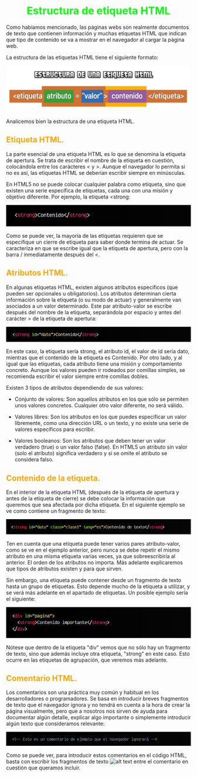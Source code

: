 # <span style="color:lime"><center>Estructura de etiqueta HTML</center></span>

Como habíamos mencionado, las páginas webs son realmente documentos de texto que contienen información y muchas etiquetas HTML que indican que tipo de contenido se va a mostrar en el navegador al cargar la página web.

La estructura de las etiquetas HTML tiene el siguiente formato:

![alt text](./imagenes-estructura-de-etiquetas-html/estructura-etiqueta-html.png)

Analicemos bien la estructura de una etiqueta HTML.

## <span style="color:orange">Etiqueta HTML.</span>
La parte esencial de una etiqueta HTML es lo que se denomina la etiqueta de apertura. Se trata de escribir el nombre de la etiqueta en cuestión, colocándola entre los carácteres < y >. Aunque el navegador lo permita si no es así, las etiquetas HTML se deberían escribir siempre en minúsculas.

En HTML5 no se puede colocar cualquier palabra como etiqueta, sino que existen una serie específica de etiquetas, cada una con una misión y objetivo diferente. Por ejemplo, la etiqueta <strong:

![alt text](./imagenes-estructura-de-etiquetas-html/image.png)

Como se puede ver, la mayoría de las etiquetas requieren que se especifique un cierre de etiqueta para saber donde termina de actuar. Se caracteriza en que se escribe igual que la etiqueta de apertura, pero con la barra / inmediatamente después del <.

## <span style="color:orange">Atributos HTML.</span>
En algunas etiquetas HTML, existen algunos atributos específicos (que pueden ser opcionales u obligatorios). Los atributos determinan cierta información sobre la etiqueta (o su modo de actuar) y generalmente van asociados a un valor determinado. Este par atributo-valor se escribe después del nombre de la etiqueta, separándola por espacio y antes del carácter > de la etiqueta de apertura:

![alt text](./imagenes-estructura-de-etiquetas-html/image-1.png)

En este caso, la etiqueta sería strong, el atributo id, el valor de id sería dato, mientras que el contenido de la etiqueta es Contenido. Por otro lado, y al igual que las etiquetas, cada atributo tiene una misión y comportamiento concreto. Aunque los valores pueden ir rodeados por comillas simples, se recomienda escribir el valor siempre entre comillas dobles.

Existen 3 tipos de atributos dependiendo de sus valores:

   - Conjunto de valores: Son aquellos atributos en los que sólo se permiten unos valores concretos. Cualquier otro valor diferente, no será válido.

   - Valores libres: Son los atributos en los que puedes especificar un valor libremente, como una dirección URL o un texto, y no existe una serie de valores específicos para escribir.

   - Valores booleanos: Son los atributos que deben tener un valor verdadero (true) o un valor falso (false). En HTML5 un atributo sin valor (solo el atributo) significa verdadero y si se omite el atributo se considera falso.

## <span style="color:orange">Contenido de la etiqueta.</span>
En el interior de la etiqueta HTML (después de la etiqueta de apertura y antes de la etiqueta de cierre) se debe colocar la información que queremos que sea afectada por dicha etiqueta. En el siguiente ejemplo se ve como contiene un fragmento de texto:

![alt text](./imagenes-estructura-de-etiquetas-html/image-2.png)

Ten en cuenta que una etiqueta puede tener varios pares atributo-valor, como se ve en el ejemplo anterior, pero nunca se debe repetir el mismo atributo en una misma etiqueta varias veces, ya que sobreescribiría al anterior. El orden de los atributos no importa. Más adelante explicaremos que tipos de atributos existen y para que sirven.

Sin embargo, una etiqueta puede contener desde un fragmento de texto hasta un grupo de etiquetas. Esto depende mucho de la etiqueta a utilizar, y se verá más adelante en el apartado de etiquetas. Un posible ejemplo sería el siguiente:

![alt text](./imagenes-estructura-de-etiquetas-html/image-3.png)

Nótese que dentro de la etiqueta "div" vemos que no sólo hay un fragmento de texto, sino que además incluye otra etiqueta, "strong" en este caso. Esto ocurre en las etiquetas de agrupación, que veremos más adelante.

## <span style="color:orange">Comentario HTML.</span>
Los comentarios son una práctica muy común y habitual en los desarrolladores o programadores. Se basa en introducir breves fragmentos de texto que el navegador ignora y no tendrá en cuenta a la hora de crear la página visualmente, pero que a nosotros nos sirven de ayuda para documentar algún detalle, explicar algo importante o simplemente introducir algún texto que consideramos relevante:

![alt text](./imagenes-estructura-de-etiquetas-html/image-4.png)

Como se puede ver, para introducir estos comentarios en el código HTML, basta con escribir los fragmentos de texto <!-- y -->![alt text](imagen.png) entre el comentario en cuestión que queramos incluir.

